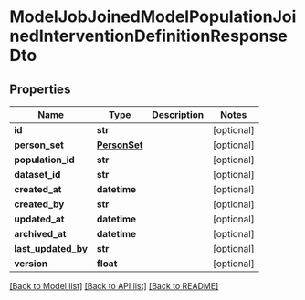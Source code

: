 # ModelJobJoinedModelPopulationJoinedInterventionDefinitionResponseDto

## Properties
Name | Type | Description | Notes
------------ | ------------- | ------------- | -------------
**id** | **str** |  | [optional] 
**person_set** | [**PersonSet**](PersonSet.md) |  | [optional] 
**population_id** | **str** |  | [optional] 
**dataset_id** | **str** |  | [optional] 
**created_at** | **datetime** |  | [optional] 
**created_by** | **str** |  | [optional] 
**updated_at** | **datetime** |  | [optional] 
**archived_at** | **datetime** |  | [optional] 
**last_updated_by** | **str** |  | [optional] 
**version** | **float** |  | [optional] 

[[Back to Model list]](../README.md#documentation-for-models) [[Back to API list]](../README.md#documentation-for-api-endpoints) [[Back to README]](../README.md)

